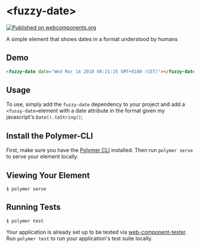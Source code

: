 # \<fuzzy-date\>

[![Published on webcomponents.org](https://img.shields.io/badge/webcomponents.org-published-blue.svg)](https://www.webcomponents.org/element/jlengrand/fuzzy-date)


A simple element that shows dates in a format understood by humans

## Demo

<!---
```
<custom-element-demo height="160">
  <template>
    <script src="../webcomponentsjs/webcomponents-lite.js"></script>
    <link rel="import" href="fuzzy-date.html">
    <style>
      body {
        font-family: 'Roboto', 'Noto', sans-serif;
      }
    </style>
    <next-code-block></next-code-block>
  </template>
</custom-element-demo>
```
-->
```html
<fuzzy-date date="Wed Mar 14 2018 08:21:25 GMT+0100 (CET)"></fuzzy-date>
```

## Usage

To use, simply add the `fuzzy-date` dependency to your project and add a `<fussy-date>`element with a date attribute in the format given my javascript's `Date().toString()`;

## Install the Polymer-CLI

First, make sure you have the [Polymer CLI](https://www.npmjs.com/package/polymer-cli) installed. Then run `polymer serve` to serve your element locally.

## Viewing Your Element

```
$ polymer serve
```

## Running Tests

```
$ polymer test
```

Your application is already set up to be tested via [web-component-tester](https://github.com/Polymer/web-component-tester). Run `polymer test` to run your application's test suite locally.
